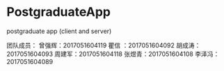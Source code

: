 # PostgraduateApp
postgraduate app (client and server)

团队成员：
曾强辉：2017051604119
瞿信 ：2017051604092
胡成涛：2017051604093 
周建军：2017051604118
张煜青：2017051604108
李泽冯：2017051604089
